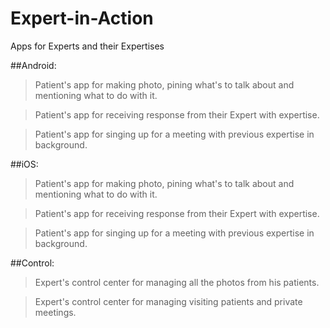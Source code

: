 # Expert-in-Action
Apps for Experts and their Expertises

##Android:
> Patient's app for making photo, pining what's to talk about and mentioning what to do with it. 

> Patient's app for receiving response from their Expert with expertise.

> Patient's app for singing up for a meeting with previous expertise in background.

##iOS:
> Patient's app for making photo, pining what's to talk about and mentioning what to do with it.

> Patient's app for receiving response from their Expert with expertise.

> Patient's app for singing up for a meeting with previous expertise in background.


##Control:
> Expert's control center for managing all the photos from his patients.

> Expert's control center for managing visiting patients and private meetings.
